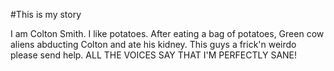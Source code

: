 #This is my story

I am Colton Smith. I like potatoes.
After eating a bag of potatoes, Green cow aliens abducting Colton and ate his kidney.
This guys a frick'n weirdo please send help.
ALL THE VOICES SAY THAT I'M PERFECTLY SANE!
